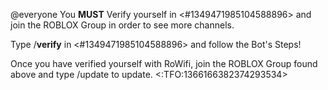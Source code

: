 @everyone  You **MUST** Verify yourself in <#1349471985104588896> and join the ROBLOX Group in order to see more channels. 

Type /**verify** in <#1349471985104588896> and follow the Bot's Steps!

Once you have verified yourself with RoWifi, join the ROBLOX Group found above and type /update to update. <:TFO:1366166382374293534>